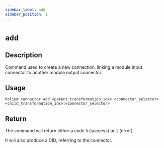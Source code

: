 ```yaml
---
sidebar_label: add
sidebar_position: 1
---
```


# `add`

## Description

Command used to create a new connection, linking a module input connector to another module 
output connector.

## Usage

`holium connector add <parent_transformation_idx>:<connector_selector> <child_transformation_idx>:<connector_selector>`

<!-- TODO properly specify ways to connect two transformations -->

## Return

The command will return either a code `0` (success) or `1` (error).

It will also produce a CID, referring to the connector.
